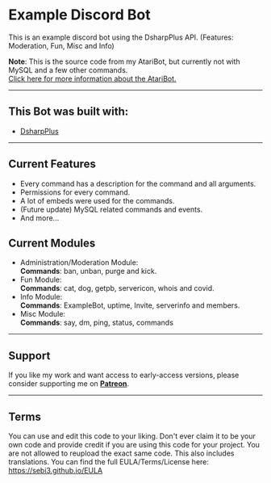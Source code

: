 # Example Discord Bot
This is an example discord bot using the DsharpPlus API. (Features: Moderation, Fun, Misc and Info)

<b>Note</b>: This is the source code from my AtariBot, but currently not with MySQL and a few other commands.<br>
<a href="https://sebi3.gitbook.io/ai-bot/">Click here for more information about the AtariBot.</a>
 
--------
 
## This Bot was built with:
- <a href="https://dsharpplus.emzi0767.com/index.html">DsharpPlus</a>

--------

## Current Features
- Every command has a description for the command and all arguments.
- Permissions for every command.
- A lot of embeds were used for the commands.
- (Future update) MySQL related commands and events.
- And more...

## Current Modules
- Administration/Moderation Module:<br> 
<b>Commands</b>: ban, unban, purge and kick.
- Fun Module:<br>
<b>Commands</b>: cat, dog, getpb, servericon, whois and covid.
- Info Module:<br>
<b>Commands</b>: ExampleBot, uptime, Invite, serverinfo and members.
- Misc Module:<br>
<b>Commands</b>: say, dm, ping, status, commands


--------

## Support
If you like my work and want access to early-access versions, please consider supporting me on [**Patreon**](https://www.patreon.com/sEbi3). 

--------

## Terms
You can use and edit this code to your liking. Don't ever claim it to be your own code and provide credit if you are using this code for your project. You are not allowed to reupload the exact same code. This also includes translations. You can find the full EULA/Terms/License here: https://sebi3.github.io/EULA
